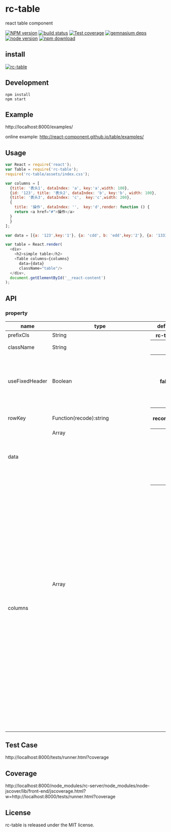 # rc-table

react table component

[![NPM version][npm-image]][npm-url]
[![build status][travis-image]][travis-url]
[![Test coverage][coveralls-image]][coveralls-url]
[![gemnasium deps][gemnasium-image]][gemnasium-url]
[![node version][node-image]][node-url]
[![npm download][download-image]][download-url]

[npm-image]: http://img.shields.io/npm/v/rc-table.svg?style=flat-square
[npm-url]: http://npmjs.org/package/rc-table
[travis-image]: https://img.shields.io/travis/react-component/table.svg?style=flat-square
[travis-url]: https://travis-ci.org/react-component/table
[coveralls-image]: https://img.shields.io/coveralls/react-component/table.svg?style=flat-square
[coveralls-url]: https://coveralls.io/r/react-component/table?branch=master
[gemnasium-image]: http://img.shields.io/gemnasium/react-component/table.svg?style=flat-square
[gemnasium-url]: https://gemnasium.com/react-component/table
[node-image]: https://img.shields.io/badge/node.js-%3E=_0.10-green.svg?style=flat-square
[node-url]: http://nodejs.org/download/
[download-image]: https://img.shields.io/npm/dm/rc-table.svg?style=flat-square
[download-url]: https://npmjs.org/package/rc-table

## install

[![rc-table](https://nodei.co/npm/rc-table.png)](https://npmjs.org/package/rc-table)


## Development

```
npm install
npm start
```

## Example

http://localhost:8000/examples/

online example: http://react-component.github.io/table/examples/

## Usage

```js
var React = require('react');
var Table = require('rc-table');
require('rc-table/assets/index.css');

var columns = [
  {title: '表头1', dataIndex: 'a', key:'a',width: 100},
  {id: '123', title: '表头2', dataIndex: 'b', key:'b', width: 100},
  {title: '表头3', dataIndex: 'c',  key:'c',width: 200},
  {
    title: '操作', dataIndex: '',  key:'d',render: function () {
    return <a href="#">操作</a>
  }
  }
];

var data = [{a: '123',key:'1'}, {a: 'cdd', b: 'edd',key:'2'}, {a: '1333', c: 'eee', d: 2,key:'3'}];

var table = React.render(
  <div>
    <h2>simple table</h2>
    <Table columns={columns}
      data={data}
      className="table"/>
  </div>,
  document.getElementById('__react-content')
);
```
## API 

### property

<table class="table table-bordered table-striped">
    <thead>
    <tr>
        <th style="width: 100px;">name</th>
        <th style="width: 50px;">type</th>
        <th>default</th>
        <th>description</th>
    </tr>
    </thead>
    <tbody>
      <tr>
          <td>prefixCls</td>
          <td>String</td>
          <th>rc-table</th>
          <td></td>
      </tr>
      <tr>
          <td>className</td>
          <td>String</td>
          <th></th>
          <td>additional className</td>
      </tr>
      <tr>
          <td>useFixedHeader</td>
          <td>Boolean</td>
          <th>false</th>
          <td>whether use separator table for header. better set width for columns</td>
      </tr>
      <tr>
          <td>rowKey</td>
          <td>Function(recode):string</td>
          <th>record.key</th>
          <td>default use record.key as rowKey</td>
      </tr>
      <tr>
          <td>data</td>
          <td>Array<Object></td>
          <th></th>
          <td>data record array to be rendered</td>
      </tr>
      <tr>
          <td>columns</td>
          <td>Array<Object></td>
          <th></th>
          <td>
            The columns config of table. contains

            * key : key of this column
            * title : The title of column
            * dataIndex : display the data field
            * width : The width of column. The width of the specific proportion calculation according to the width of the columns
            * renderer : The render function of cell , has two params. value : the text of this cell;obj : the record of this row
          </td>
      </tr>
    </tbody>
</table>

## Test Case

http://localhost:8000/tests/runner.html?coverage

## Coverage

http://localhost:8000/node_modules/rc-server/node_modules/node-jscover/lib/front-end/jscoverage.html?w=http://localhost:8000/tests/runner.html?coverage

## License

rc-table is released under the MIT license.
